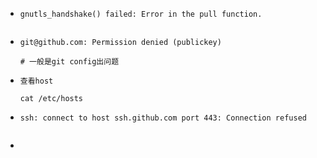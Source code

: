 - `gnutls_handshake() failed: Error in the pull function.`

  ```shell
  
  ```

  

- `git@github.com: Permission denied (publickey)`

  ```shell
  # 一般是git config出问题
  
  ```

  

- `查看host`

  ```shell
  cat /etc/hosts
  ```

  

- `ssh: connect to host ssh.github.com port 443: Connection refused`

  ```shell
  
  ```

  

- 